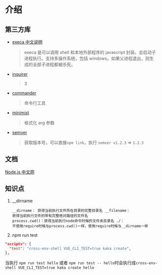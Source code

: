 # 介绍

## 第三方库

- [execa 中文说明](http://abloz.com/tech/2018/08/21/nodejs-execa/)

  > execa 是可以调用 shell 和本地外部程序的 javascript 封装。会启动子进程执行。支持多操作系统，包括 windows。如果父进程退出，则生成的全部子进程都被杀死。

- [inquirer](https://www.npmjs.com/package/inquirer)

  > 3

- [commander](https://www.npmjs.com/package/commander)

  > 命令行工具

- [minimist](https://www.npmjs.com/package/minimist)

  > 格式化 arg 参数

- [semver](https://www.npmjs.com/package/semver)

  > 获取版本号，可以直接`npm link`，执行 `semver v1.2.3` => `1.2.3`

## 文档

[Node.js 中文网](http://nodejs.cn/api/child_process.html#child_process_child_process_spawn_command_args_options)

## 知识点

1. \_\_dirname

   ```text
   __dirname： 获得当前执行文件所在目录的完整目录名 __filename：
   获得当前执行文件的带有完整绝对路径的文件名
   process.cwd()：获得当前执行node命令时候的文件夹目录名 ./：
   不使用require时候与process.cwd()一样，使用require时候与__dirname一样
   ```

2. npm run test

```json
"scripts": {
  "test": "cross-env-shell VUE_CLI_TEST=true kaka create",
},
```

当执行 `npm run test hello` 或者 `npm run test -- hello`时会执行成`cross-env-shell VUE_CLI_TEST=true kaka create hello`
